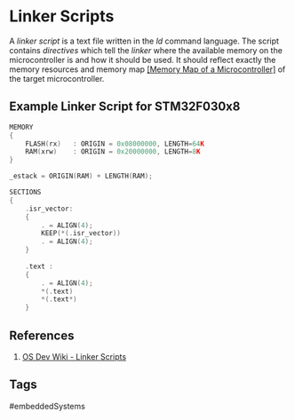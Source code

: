 # Linker Scripts

A *linker script* is a text file written in the *ld* command language. The script contains *directives* which tell the *linker* where the available memory on the microcontroller is and how it should be used. It should reflect exactly the memory resources and memory map [\[Memory Map of a Microcontroller\]](../202202101936) of the target microcontroller.  

## Example Linker Script for STM32F030x8  

```c
MEMORY
{
	FLASH(rx)	: ORIGIN = 0x08000000, LENGTH=64K
	RAM(xrw)	: ORIGIN = 0x20000000, LENGTH=8K
}

_estack = ORIGIN(RAM) + LENGTH(RAM);

SECTIONS
{
	.isr_vector:
	{
		. = ALIGN(4);
		KEEP(*(.isr_vector))
		. = ALIGN(4);
	}
	
	.text :
	{
		. = ALIGN(4);
		*(.text)
		*(.text*)
	}
```

## References
1. [OS Dev Wiki - Linker Scripts](https://wiki.osdev.org/Linker_Scripts)

## Tags
#embeddedSystems
